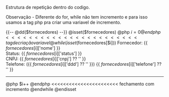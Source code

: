 Estrutura de repetição dentro do codigo.

Observação -  Diferente do for, while não tem incremento e para isso usamos a tag php pra criar
uma variavel de incremento.


{{-- @dd($fornecedores) --}}
@isset($fornecedores)
    @php $i = 0 @endphp       <<<<<<<<<<<<<<<<<<<<<<< tag de criação variavel
    @while(isset($fornecedores[$i]))
        Fornecedor: {{ $fornecedores[$i]['nome'] }}
        <br/>
        Status: {{ $fornecedores[$i]['status'] }}
        <br/>
        CNPJ: {{ $fornecedores[$i]['cnpj'] ?? '' }}
        <br/>
        Telefone: ({{ $fornecedores[$i]['ddd'] ?? '' }}) {{ $fornecedores[$i]['telefone'] ?? '' }}
        <hr/>
        @php $i++ @endphp  <<<<<<<<<<<<<<<<<<<<<<<  fechamento com incremento
    @endwhile
@endisset